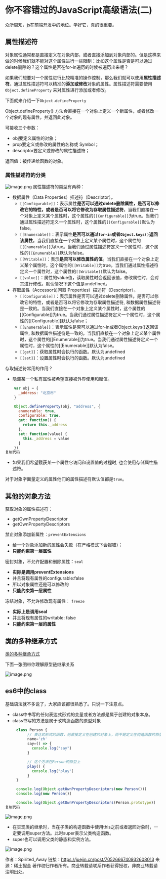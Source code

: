 # 你不容错过的JavaScript高级语法(二)

众所周知，js在前端开发中的地位。学好它，真的很重要。

## 属性描述符

对象属性通常都是直接定义在对象内部，或者直接添加到对象内部的。但是这样来做的时候我们就不能对这个属性进行一些限制：比如这个属性是否是可以通过delete删除的？这个属性是否在for-in遍历的时候被遍历出来呢？

如果我们想要对一个属性进行比较精准的操作控制，那么我们就可以使用**属性描述符**。通过属性描述符可以精准的**添加或修改**对象的属性。属性描述符需要使用 `Object.defineProperty` 来对属性进行添加或者修改。

下面就来介绍一下`Object.defineProperty`

Object.defineProperty() 方法会直接在一个对象上定义一个新属性，或者修改一个对象的现有属性，并返回此对象。

可接收三个参数：

- obj要定义属性的对象；
- prop要定义或修改的属性的名称或 Symbol；
- descriptor要定义或修改的属性描述符；

返回值：被传递给函数的对象。

### 属性描述符的分类

![image.png](https://p1-juejin.byteimg.com/tos-cn-i-k3u1fbpfcp/e82e785fc03043db8e0eaeb715df47aa~tplv-k3u1fbpfcp-watermark.awebp?) 属性描述符的类型有两种：

- 数据属性（Data Properties）描述符（Descriptor）。
  - `[[Configurable]]`：表示属性**是否可以通过delete删除属性，是否可以修改它的特性，或者是否可以将它修改为存取属性描述符**。当我们直接在一个对象上定义某个属性时，这个属性的`[[Configurable]]`为true。当我们通过属性描述符定义一个属性时，这个属性的`[[Configurable]]`默认为false。
  - `[[Enumerable]]`：表示属性**是否可以通过`for-in`或者`Object.keys()`返回该属性**。当我们直接在一个对象上定义某个属性时，这个属性的`[[Enumerable]]`为true。当我们通过属性描述符定义一个属性时，这个属性的`[[Enumerable]]`默认为false。
  - `[[Writable]]`：表示**是否可以修改属性的值**。当我们直接在一个对象上定义某个属性时，这个属性的`[[Writable]]`为true。当我们通过属性描述符定义一个属性时，这个属性的`[[Writable]]`默认为false。
  - `[[value]]`：属性的value值，读取属性时会返回该值，修改属性时，会对其进行修改。默认情况下这个值是undefined。
- 存取属性（Accessor访问器 Properties）描述符（Descriptor）。
  - `[[Configurable]]`：表示属性是否可以通过delete删除属性，是否可以修改它的特性，或者是否可以将它修改为存取属性描述符, 和数据属性描述符是一致的。当我们直接在一个对象上定义某个属性时，这个属性的[[Configurable]]为true。当我们通过属性描述符定义一个属性时，这个属性的[[Configurable]]默认为false；
  - `[[Enumerable]]`：表示属性是否可以通过for-in或者Object.keys()返回该属性, 和数据属性描述符是一致的。当我们直接在一个对象上定义某个属性时，这个属性的[[Enumerable]]为true。当我们通过属性描述符定义一个属性时，这个属性的[[Enumerable]]默认为false。
  - `[[get]]`：获取属性时会执行的函数。默认为undefined
  - `[[set]]`：设置属性时会执行的函数。默认为undefined

存取描述符常用的作用？

- 隐藏某一个私有属性被希望直接被外界使用和赋值。

```js
    var obj = {
      _address: "北京市"
    }

    Object.defineProperty(obj, "address", {
      enumerable: true,
      configurable: true,
      get: function() {
        return this._address
      },
      set: function(value) {
        this._address = value
      }
    })
复制代码
```

- 如果我们希望截获某一个属性它访问和设置值的过程时, 也会使用存储属性描述符。

对于对象字面量定义的属性他们的属性描述符默认值都是`true`。

## 其他的对象方法

获取对象的属性描述符：

- getOwnPropertyDescriptor
- getOwnPropertyDescriptors

禁止对象添加新属性：`preventExtensions`

- 给一个对象添加新的属性会失败（在严格模式下会报错）；
- **只能约束第一层属性**

密封对象，不允许配置和删除属性：`seal`

- **实际是调用preventExtensions**
- 并且将现有属性的configurable:false
- 所以对象属性还是可以修改的
- **只能约束第一层属性**

冻结对象，不允许修改现有属性： `freeze`

- **实际上是调用seal**
- 并且将现有属性的writable: false
- **只能约束第一层的属性**

## 类的多种继承方式

[类的多种继承方式](https://juejin.cn/post/6844904169300557837/)

下面一张图带你理解原型链继承关系

![image.png](https://p9-juejin.byteimg.com/tos-cn-i-k3u1fbpfcp/b3fcbea3e8754cf38b47c0cdbebee074~tplv-k3u1fbpfcp-watermark.awebp?)

## es6中的class

基础语法就不多说了，大家应该都很熟悉了。只说一下注意点。

- class中书写的任何表达式形式的变量或者方法都是属于创建的对象本身。
- class书写的方法是属于改构造函数的原型对象

```js
     class Person {
          // 表达式形式的函数，他直接定义在创建的对象上，而不是定义在构造函数的原型上。
          name='zh'
          say=() => {
            console.log("say")
          }

          // 这个方法在Person的原型上
          play() {
            console.log("play")
          }
     }

     console.log(Object.getOwnPropertyDescriptors(new Person()))
     console.log(new Person())

     console.log(Object.getOwnPropertyDescriptors(Person.prototype))
复制代码
```

![image.png](https://p3-juejin.byteimg.com/tos-cn-i-k3u1fbpfcp/d1e618156fca4c76ac8ae66bfec08c9f~tplv-k3u1fbpfcp-watermark.awebp?)

- 在实现类的继承时，当在子类的构造函数中使用this之前或者返回对象时，一定要调用super方法。此时super表示父类构造函数。
- super也可以调用父类的静态和实例方法。

![image.png](https://p9-juejin.byteimg.com/tos-cn-i-k3u1fbpfcp/1c07d52f7e074434a435feaa734ddb9c~tplv-k3u1fbpfcp-watermark.awebp?)


作者：Spirited_Away
链接：https://juejin.cn/post/7052666740932608013
来源：稀土掘金
著作权归作者所有。商业转载请联系作者获得授权，非商业转载请注明出处。
